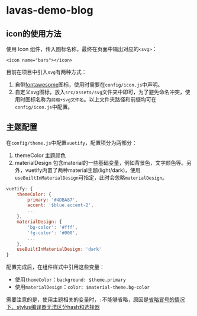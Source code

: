 lavas-demo-blog
==

## icon的使用方法

使用 Icon 组件，传入图标名称，最终在页面中输出对应的`<svg>`：

`<icon name="bars"></icon>`

目前在项目中引入`svg`有两种方式：
1. 自带[fontawesome](http://fontawesome.io/icons/)图标，使用时需要在`config/icon.js`中声明。
2. 自定义svg图标，放入`src/assets/svg`文件夹中即可，为了避免命名冲突，使用时图标名称为`前缀+svg文件名`。以上文件夹路径和前缀均可在`config/icon.js`中配置。

## 主题配置

在`config/theme.js`中配置`vuetify`，配置项分为两部分：
1. themeColor 主题颜色
2. materialDesign 包含material的一些基础变量，例如背景色，文字颜色等。另外，vuetify内置了两种material主题(light/dark)，使用`useBuiltInMaterialDesign`可指定，此时会忽略`materialDesign`。

``` js
vuetify: {
    themeColor: {
        primary: '#4DBA87',
        accent: '$blue.accent-2',
        ...
    },
    materialDesign: {
        'bg-color': '#fff',
        'fg-color': '#000',
        ...
    },
    useBuiltInMaterialDesign: 'dark'
}
```

配置完成后，在组件样式中引用这些变量：
* 使用`themeColor`：`background: $theme.primary`
* 使用`materialDesign`：`color: $material-theme.bg-color`

需要注意的是，使用主题相关的变量时，`:`不能够省略，原因是[省略冒号的情况下，stylus编译器无法区分hash和选择器](https://github.com/stylus/stylus/issues/1405)
